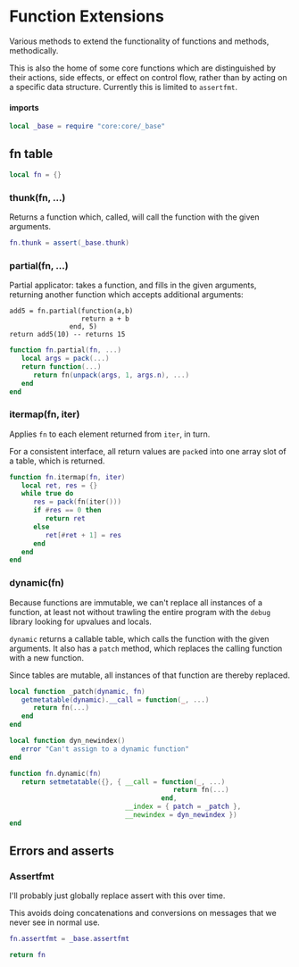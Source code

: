 # Function Extensions


  Various methods to extend the functionality of functions and methods,
methodically.


This is also the home of some core functions which are distinguished by their
actions, side effects, or effect on control flow, rather than by acting on
a specific data structure.  Currently this is limited to ``assertfmt``.


#### imports

```lua
local _base = require "core:core/_base"
```
## fn table

```lua
local fn = {}
```
### thunk(fn, ...)

Returns a function which, called, will call the function with the given
arguments.

```lua
fn.thunk = assert(_base.thunk)
```
### partial(fn, ...)

Partial applicator: takes a function, and fills in the given arguments,
returning another function which accepts additional arguments:

```lua-example
add5 = fn.partial(function(a,b)
                  return a + b
               end, 5)
return add5(10) -- returns 15
```
```lua
function fn.partial(fn, ...)
   local args = pack(...)
   return function(...)
      return fn(unpack(args, 1, args.n), ...)
   end
end
```
### itermap(fn, iter)

Applies ``fn`` to each element returned from ``iter``, in turn.


For a consistent interface, all return values are ``pack``ed into one array
slot of a table, which is returned.

```lua
function fn.itermap(fn, iter)
   local ret, res = {}
   while true do
      res = pack(fn(iter()))
      if #res == 0 then
         return ret
      else
         ret[#ret + 1] = res
      end
   end
end
```
### dynamic(fn)

Because functions are immutable, we can't replace all instances of a function,
at least not without trawling the entire program with the ``debug`` library
looking for upvalues and locals.


``dynamic`` returns a callable table, which calls the function with the given
arguments.  It also has a ``patch`` method, which replaces the calling function
with a new function.


Since tables are mutable, all instances of that function are thereby replaced.

```lua
local function _patch(dynamic, fn)
   getmetatable(dynamic).__call = function(_, ...)
      return fn(...)
   end
end

local function dyn_newindex()
   error "Can't assign to a dynamic function"
end

function fn.dynamic(fn)
   return setmetatable({}, { __call = function(_, ...)
                                         return fn(...)
                                      end,
                             __index = { patch = _patch },
                             __newindex = dyn_newindex })
end
```
## Errors and asserts


### Assertfmt

I'll probably just globally replace assert with this over time.


This avoids doing concatenations and conversions on messages that we never
see in normal use.

```lua
fn.assertfmt = _base.assertfmt
```
```lua
return fn
```
